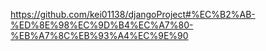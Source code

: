 https://github.com/kei01138/djangoProject#%EC%B2%AB-%ED%8E%98%EC%9D%B4%EC%A7%80-%EB%A7%8C%EB%93%A4%EC%9E%90
